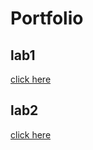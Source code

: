 # Portfolio

## lab1 
[click here](https://github.com/jonathanverhaegen/2imd-webtechadvanced-portfolio/tree/main/Lab1-git)

## lab2
[click here](https://github.com/jonathanverhaegen/2imd-webtechadvanced-portfolio/tree/main/Lab2)
